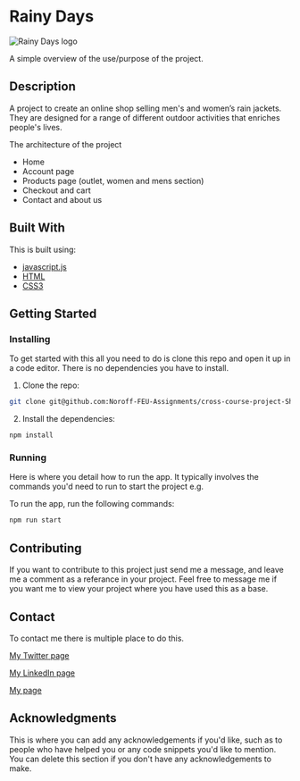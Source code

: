 # Rainy Days

![Rainy Days logo](https://raw.githubusercontent.com/NoroffFEU/first-year-cross-course-assignment-brief-one/master/RainyDays_Logo.png)

A simple overview of the use/purpose of the project.

## Description

A project to create an online shop selling men's and women’s rain jackets. They are designed for a range of different outdoor activities that enriches people's lives.

The architecture of the project

- Home
- Account page
- Products page (outlet, women and mens section)
- Checkout and cart
- Contact and about us

## Built With

This is built using:

- [javascript.js](https://javascript.com/)
- [HTML](https://developer.mozilla.org/en-US/docs/Web/HTML)
- [CSS3](https://developer.mozilla.org/en-US/docs/Web/CSS)

## Getting Started

### Installing

To get started with this all you need to do is clone this repo and open it up in a code editor. There is no dependencies you have to install.

1. Clone the repo:

```bash
git clone git@github.com:Noroff-FEU-Assignments/cross-course-project-ShaindalDev
```

2. Install the dependencies:

```
npm install
```

### Running

Here is where you detail how to run the app. It typically involves the commands you'd need to run to start the project e.g.

To run the app, run the following commands:

```bash
npm run start
```

## Contributing

If you want to contribute to this project just send me a message, and leave me a comment as a referance in your project. Feel free to message me if you want me to view your project where you have used this as a base.

## Contact

To contact me there is multiple place to do this.

[My Twitter page](https://twitter.com/Noahlysa)

[My LinkedIn page](https://www.linkedin.com/in/robin-johnsen-04a226159/)

[My page](https://johnsen-codes.no/)

## Acknowledgments

This is where you can add any acknowledgements if you'd like, such as to people who have helped you or any code snippets you'd like to mention. You can delete this section if you don't have any acknowledgements to make.
